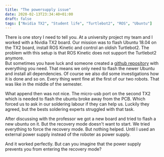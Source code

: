 ```yaml
---
title: "The powersupply issue"
date: 2020-02-13T23:34:40+01:00
draft: false
tags: ["Nvidia TX2", "Student life", "Turtlebot2", "ROS", "Ubuntu"]
---
```


There is one story I need to tell you.
At a university project my team and I worked with a Nvidia TX2 board.
Our mission was to flash Ubuntu 18.04 on the TX2 board, install ROS Kinetic and control an oldish Turtlebot2.
The problem with this setup is that ROS Kinetic does not support the Turtlebot2 anymore.  
But sometimes you have luck and someone created a [github repository](https://github.com/gaunthan/Turtlebot2-On-Melodic) with everything you need.
That means we only need to flash the newer Ubuntu and install all dependencies.
Of course we also did some investigations how it is done and so on.
Every thing went fine at the first of our two robots. That was like in the middle of the semester.

What append then was not nice.
The micro-usb port on the second TX2 which is needed to flash the ubuntu broke away from the PCB.
Which forced us to ask in our soldering labour if they can help us.
Luckily they agreed, but the bests soldering experts struggled with that task.

After discussing with the professor we got a new board and tried to flash a new ubuntu on it.
But the recovery mode doesn't want to start.
We tried everything to force the recovery mode.
But nothing helped.
Until I used an external power supply instead of the roboter as power supply.

And it worked perfectly.
But can you imagine that the power supply prevents you from entering the recovery mode?

